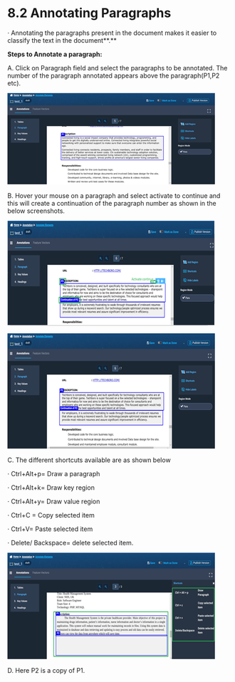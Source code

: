 # 8.2 Annotating Paragraphs

·       Annotating the paragraphs present in the document makes it easier to classify the text    in the document**.**

**Steps to Annotate a paragraph:**

A.     Click on Paragraph field and select the paragraphs to be annotated. The number of the paragraph annotated appears above the paragraph\(P1,P2 etc\).

![](../../../.gitbook/assets/image%20%28171%29.png)

B.     Hover your mouse on a paragraph and select activate to continue and this will create a continuation of the paragraph number as shown in the below screenshots.

![](../../../.gitbook/assets/image%20%28192%29.png)

![](../../../.gitbook/assets/image%20%2850%29.png)

C.     The different shortcuts available are as shown below

·       Ctrl+Alt+p= Draw a paragraph

·       Ctrl+Alt+k= Draw key region

·       Ctrl+Alt+y= Draw value region

·       Ctrl+C = Copy selected item

·       Ctrl+V= Paste selected item

·       Delete/ Backspace= delete selected item.

![](../../../.gitbook/assets/image%20%28133%29.png)

D.     Here P2 is a copy of P1.

